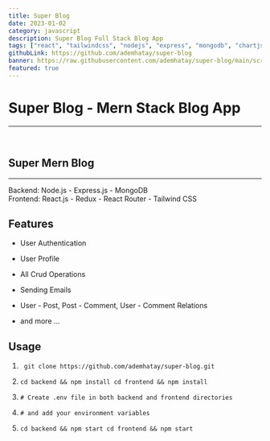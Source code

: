```yaml
---
title: Super Blog
date: 2023-01-02
category: javascript
description: Super Blog Full Stack Blog App
tags: ["react", "tailwindcss", "nodejs", "express", "mongodb", "chartjs", "react-redux", "nodemailer", "multer", "jsonwebtoken", "cloudinary", "sharp", "express-async-handler"]
githubLink: https://github.com/ademhatay/super-blog
banner: https://raw.githubusercontent.com/ademhatay/super-blog/main/screenshots/dashboard.png
featured: true
---
```


# Super Blog - Mern Stack Blog App
---

<br />

<h2>Super Mern Blog</h2><hr><p>Backend: Node.js - Express.js - MongoDB<br>Frontend: React.js - Redux - React Router - Tailwind CSS</p><h2>Features</h2><ul><li><p>User Authentication</p></li><li><p>User Profile</p></li><li><p>All Crud Operations</p></li><li><p>Sending Emails</p></li><li><p>User - Post, Post - Comment, User - Comment Relations</p></li><li><p>and more ...</p></li></ul><h2>Usage</h2><ol><li><p><code> git clone https://github.com/ademhatay/super-blog.git </code></p></li><li><p><code>cd backend &amp;&amp; npm install cd frontend &amp;&amp; npm install </code></p></li><li><p><code># Create .env file in both backend and frontend directories </code></p></li><li><p><code># and add your environment variables</code></p></li><li><p><code>cd backend &amp;&amp; npm start cd frontend &amp;&amp; npm start</code></p></li></ol>
